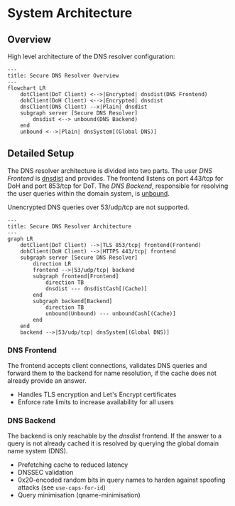 # System Architecture

## Overview

High level architecture of the DNS resolver configuration:

```mermaid
---
title: Secure DNS Resolver Overview
---
flowchart LR
    dotClient(DoT Client) <-->|Encrypted| dnsdist(DNS Frontend)
    dohClient(DoH Client) <-->|Encrypted| dnsdist
    dnsClient(DNS Client) --x|Plain| dnsdist
    subgraph server [Secure DNS Resolver]
        dnsdist <--> unbound(DNS Backend)
    end
    unbound <-->|Plain| dnsSystem[(Global DNS)]
```

## Detailed Setup

The DNS resolver architecture is divided into two parts. The user _DNS Frontend_ is [dnsdist](https://dnsdist.org/) and
provides. The frontend listens on port 443/tcp for DoH and port 853/tcp for DoT. The _DNS Backend_, responsible for
resolving the user queries within the domain system, is [unbound](https://www.nlnetlabs.nl/projects/unbound/about/).

Unencrypted DNS queries over 53/udp/tcp are not supported.

```mermaid
---
title: Secure DNS Resolver Architecture
---
graph LR
    dotClient(DoT Client) -->|TLS 853/tcp| frontend(Frontend)
    dohClient(DoH Client) -->|HTTPS 443/tcp| frontend
    subgraph server [Secure DNS Resolver]
        direction LR
        frontend -->|53/udp/tcp| backend
        subgraph frontend[Frontend]
            direction TB
            dnsdist --- dnsdistCash[(Cache)]
        end
        subgraph backend[Backend]
            direction TB
            unbound(Unbound) --- unboundCash[(Cache)]
        end
    end
    backend -->|53/udp/tcp| dnsSystem[(Global DNS)]
```

### DNS Frontend

The frontend accepts client connections, validates DNS queries and forward them to the backend for name resolution, if
the cache does not already provide an answer.

- Handles TLS encryption and Let's Encrypt certificates
- Enforce rate limits to increase availability for all users

### DNS Backend

The backend is only reachable by the _dnsdist_ frontend. If the answer to a query is not already cached it is resolved
by querying the global domain name system (DNS).

- Prefetching cache to reduced latency
- DNSSEC validation
- 0x20-encoded random bits in query names to harden against spoofing attacks (see `use-caps-for-id`)
- Query minimisation (qname-minimisation)
